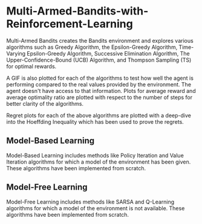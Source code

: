 # Multi-Armed-Bandits-with-Reinforcement-Learning

Multi-Armed Bandits creates the Bandits environment and explores various algorithms such as Greedy Algorithm, the Epsilon-Greedy Algorithm, Time-Varying Epsilon-Greedy Algorithm, Successive Elimination Algorithm, The Upper-Confidence-Bound (UCB) Algorithm, and Thompson Sampling (TS) for optimal rewards.

A GIF is also plotted for each of the algorithms to test how well the agent is performing compared to the real values provided by the environment. The agent doesn't have access to that information. Plots for average reward and average optimality ratio are plotted with respect to the number of steps for better clarity of the algorithms.

Regret plots for each of the above algorithms are plotted with a deep-dive into the Hoeffding Inequality which has been used to prove the regrets.

## Model-Based Learning
Model-Based Learning includes methods like Policy Iteration and Value Iteration algorithms for which a model of the environment has been given. These algorithms have been implemented from scratch.

## Model-Free Learning
Model-Free Learning includes methods like SARSA and Q-Learning algorithms for which a model of the environment is not available. These algorithms have been implemented from scratch.

